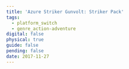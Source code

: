 ```yaml
---
title: 'Azure Striker Gunvolt: Striker Pack'
tags:
  - platform_switch
  - genre_action-adventure
digital: false
physical: true
guide: false
pending: false
date: 2017-11-27
---
```

